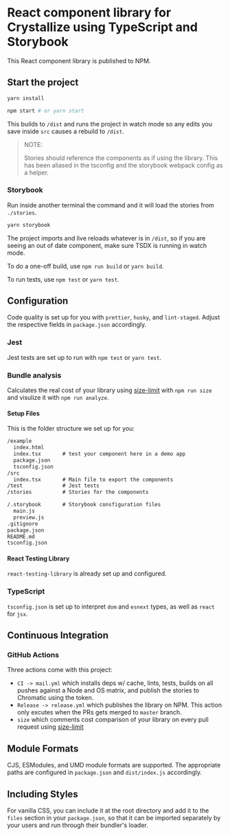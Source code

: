 # React component library for Crystallize using TypeScript and Storybook

This React component library is published to NPM.

## Start the project

```bash
yarn install

npm start # or yarn start
```

This builds to `/dist` and runs the project in watch mode so any edits you save inside `src` causes a rebuild to `/dist`.

> NOTE:
> 
> Stories should reference the components as if using the library. This has been aliased in the tsconfig and the storybook webpack config as a helper.

### Storybook

Run inside another terminal the command and it will load the stories from `./stories`.

```bash
yarn storybook
```

The project imports and live reloads whatever is in `/dist`, so if you are seeing an out of date component, make sure TSDX is running in watch mode.

To do a one-off build, use `npm run build` or `yarn build`.

To run tests, use `npm test` or `yarn test`.

## Configuration

Code quality is set up for you with `prettier`, `husky`, and `lint-staged`. Adjust the respective fields in `package.json` accordingly.

### Jest

Jest tests are set up to run with `npm test` or `yarn test`.

### Bundle analysis

Calculates the real cost of your library using [size-limit](https://github.com/ai/size-limit) with `npm run size` and visulize it with `npm run analyze`.

#### Setup Files

This is the folder structure we set up for you:

```txt
/example
  index.html
  index.tsx       # test your component here in a demo app
  package.json
  tsconfig.json
/src
  index.tsx       # Main file to export the components
/test             # Jest tests
/stories          # Stories for the components 

/.storybook       # Storybook consfiguration files 
  main.js
  preview.js
.gitignore
package.json
README.md
tsconfig.json
```

#### React Testing Library

`react-testing-library` is already set up and configured.

### TypeScript

`tsconfig.json` is set up to interpret `dom` and `esnext` types, as well as `react` for `jsx`.

## Continuous Integration

### GitHub Actions

Three actions come with this project:
- `CI -> mail.yml` which installs deps w/ cache, lints, tests, builds on all pushes against a Node and OS matrix, and publish the stories to Chromatic using the token.
- `Release -> release.yml` which publishes the library on NPM. This action only excutes when the PRs gets merged to `master` branch.
- `size` which comments cost comparison of your library on every pull request using [size-limit](https://github.com/ai/size-limit)

## Module Formats
CJS, ESModules, and UMD module formats are supported.
The appropriate paths are configured in `package.json` and `dist/index.js` accordingly.

## Including Styles
For vanilla CSS, you can include it at the root directory and add it to the `files` section in your `package.json`, so that it can be imported separately by your users and run through their bundler's loader.